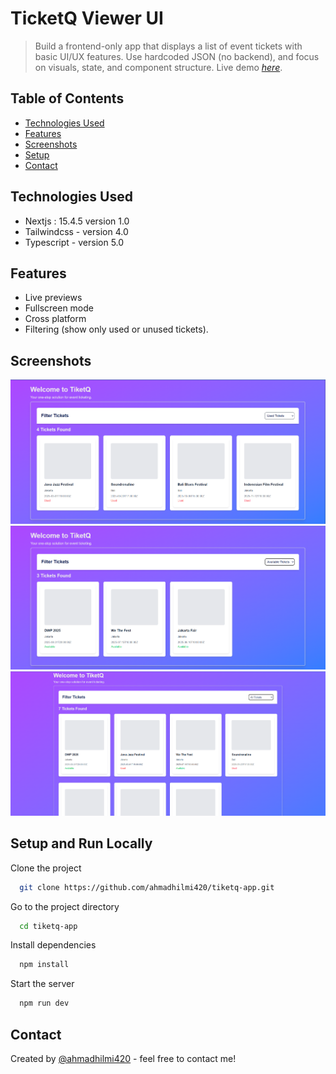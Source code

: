 # TicketQ Viewer UI

> Build a frontend-only app that displays a list of event tickets with basic UI/UX features. Use hardcoded JSON (no backend), and focus on visuals, state, and component structure.
> Live demo [_here_](https://tiketq-app.vercel.app/). <!-- If you have the project hosted somewhere, include the link here. -->

## Table of Contents

- [Technologies Used](#technologies-used)
- [Features](#features)
- [Screenshots](#screenshots)
- [Setup](#setup-and-run-locally)
- [Contact](#contact)
<!-- * [License](#license) -->

## Technologies Used

- Nextjs : 15.4.5 version 1.0
- Tailwindcss - version 4.0
- Typescript - version 5.0

## Features

- Live previews
- Fullscreen mode
- Cross platform
- Filtering (show only used or unused tickets).

## Screenshots

![Example screenshot](./public/Screenshot_1.png/)
![Example screenshot](./public/Screenshot_2.png/)
![Example screenshot](./public/Screenshot_3.png/)

<!-- If you have screenshots you'd like to share, include them here. -->

## Setup and Run Locally

Clone the project

```bash
  git clone https://github.com/ahmadhilmi420/tiketq-app.git
```

Go to the project directory

```bash
  cd tiketq-app
```

Install dependencies

```bash
  npm install
```

Start the server

```bash
  npm run dev
```

## Contact

Created by [@ahmadhilmi420](https://github.com/ahmadhilmi420) - feel free to contact me!
